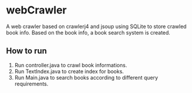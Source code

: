 # webCrawler
A web crawler based on crawlerj4 and jsoup using SQLite to store crawled book info.
Based on the book info, a book search system is created.
## How to run
1. Run controller.java to crawl book informations.
2. Run TextIndex.java to create index for books.
3. Run Main.java to search books according to different query requirements.
